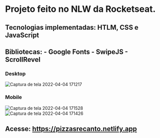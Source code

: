 # Projeto feito no NLW da Rocketseat.

## Tecnologias implementadas: HTLM, CSS e JavaScript

## Bibliotecas: - Google Fonts - SwipeJS - ScrollRevel
### Desktop
![Captura de tela 2022-04-04 171217](https://user-images.githubusercontent.com/30950595/161626118-d874ca0b-f2e2-4ee4-aacc-f232eff1dc7f.png)
### Mobile
![Captura de tela 2022-04-04 171528](https://user-images.githubusercontent.com/30950595/161626161-1138fcbd-581a-465f-9067-01bacc8f2688.png)
![Captura de tela 2022-04-04 171426](https://user-images.githubusercontent.com/30950595/161626178-03e32c88-2495-4b14-8c34-6dd79cdf469f.png)

## Acesse: https://pizzasrecanto.netlify.app
